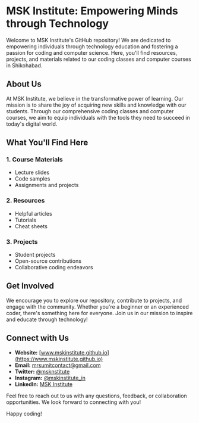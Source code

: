 # MSK Institute: Empowering Minds through Technology

Welcome to MSK Institute's GitHub repository! We are dedicated to empowering individuals through technology education and fostering a passion for coding and computer science. Here, you'll find resources, projects, and materials related to our coding classes and computer courses in Shikohabad.

## About Us

At MSK Institute, we believe in the transformative power of learning. Our mission is to share the joy of acquiring new skills and knowledge with our students. Through our comprehensive coding classes and computer courses, we aim to equip individuals with the tools they need to succeed in today's digital world.

## What You'll Find Here

### 1. Course Materials
- Lecture slides
- Code samples
- Assignments and projects

### 2. Resources
- Helpful articles
- Tutorials
- Cheat sheets

### 3. Projects
- Student projects
- Open-source contributions
- Collaborative coding endeavors

## Get Involved

We encourage you to explore our repository, contribute to projects, and engage with the community. Whether you're a beginner or an experienced coder, there's something here for everyone. Join us in our mission to inspire and educate through technology!

## Connect with Us

- **Website:** [www.mskinstitute.github.io](https://www.mskinstitute.github.io)
- **Email:** mrsumitcontact@gmail.com
- **Twitter:** [@msknstitute](https://twitter.com/mskinstitute)
- **Instagram:** [@mskinstitute_in](https://instagram.com/mskinstitute_in)
- **LinkedIn:** [MSK Institute](https://www.facebook.com/mskinstitute)

Feel free to reach out to us with any questions, feedback, or collaboration opportunities. We look forward to connecting with you!

Happy coding!

